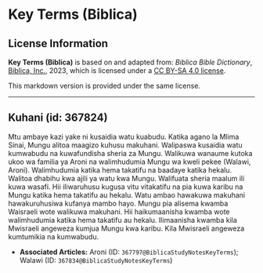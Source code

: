 # Key Terms (Biblica)

## License Information

**Key Terms (Biblica)** is based on and adapted from: _Biblica Bible Dictionary_, [Biblica, Inc.](https://www.biblica.com/), 2023, which is licensed under a [CC BY-SA 4.0 license](https://creativecommons.org/licenses/by-sa/4.0/legalcode.en).

This markdown version is provided under the same license.



--------------------------------

## Kuhani (id: 367824)

Mtu ambaye kazi yake ni kusaidia watu kuabudu. Katika agano la Mlima Sinai, Mungu alitoa maagizo kuhusu makuhani. Walipaswa kusaidia watu kumwabudu na kuwafundisha sheria za Mungu. Walikuwa wanaume kutoka ukoo wa familia ya Aroni na walimhudumia Mungu wa kweli pekee (Walawi, Aroni). Walimhudumia katika hema takatifu na baadaye katika hekalu. Walitoa dhabihu kwa ajili ya watu kwa Mungu. Walifuata sheria maalum ili kuwa wasafi. Hii iliwaruhusu kugusa vitu vitakatifu na pia kuwa karibu na Mungu katika hema takatifu au hekalu. Watu ambao hawakuwa makuhani hawakuruhusiwa kufanya mambo hayo. Mungu pia alisema kwamba Waisraeli wote walikuwa makuhani. Hii haikumaanisha kwamba wote walimhudumia katika hema takatifu au hekalu. Ilimaanisha kwamba kila Mwisraeli angeweza kumjua Mungu kwa karibu. Kila Mwisraeli angeweza kumtumikia na kumwabudu.

* **Associated Articles:** Aroni (ID: `367797@BiblicaStudyNotesKeyTerms`); Walawi (ID: `367834@BiblicaStudyNotesKeyTerms`)

